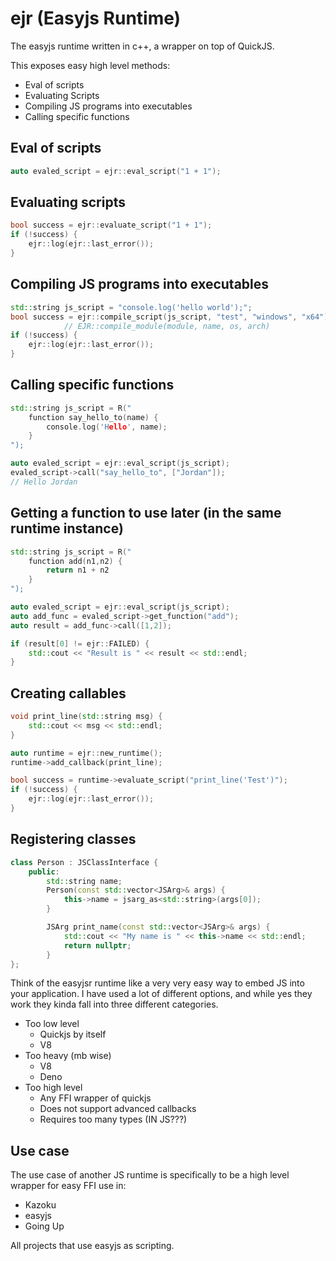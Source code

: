# ejr (Easyjs Runtime)
The easyjs runtime written in c++, a wrapper on top of QuickJS.

This exposes easy high level methods:
- Eval of scripts
- Evaluating Scripts
- Compiling JS programs into executables
- Calling specific functions

## Eval of scripts
```cpp
auto evaled_script = ejr::eval_script("1 + 1");
```

## Evaluating scripts
```cpp
bool success = ejr::evaluate_script("1 + 1");
if (!success) {
    ejr::log(ejr::last_error());
}
```

## Compiling JS programs into executables
```cpp
std::string js_script = "console.log('hello world');";
bool success = ejr::compile_script(js_script, "test", "windows", "x64");
            // EJR::compile_module(module, name, os, arch)
if (!success) {
    ejr::log(ejr::last_error());
}
```

## Calling specific functions
```cpp
std::string js_script = R("
    function say_hello_to(name) {
        console.log('Hello', name);
    }
");

auto evaled_script = ejr::eval_script(js_script);
evaled_script->call("say_hello_to", ["Jordan"]);
// Hello Jordan
```

## Getting a function to use later (in the same runtime instance)
```cpp
std::string js_script = R("
    function add(n1,n2) {
        return n1 + n2
    }
");

auto evaled_script = ejr::eval_script(js_script);
auto add_func = evaled_script->get_function("add");
auto result = add_func->call([1,2]);

if (result[0] != ejr::FAILED) {
    std::cout << "Result is " << result << std::endl;
}
```

## Creating callables
```cpp
void print_line(std::string msg) {
    std::cout << msg << std::endl;
}

auto runtime = ejr::new_runtime();
runtime->add_callback(print_line);

bool success = runtime->evaluate_script("print_line('Test')");
if (!success) {
    ejr::log(ejr::last_error());
}
```

## Registering classes
```cpp
class Person : JSClassInterface {
    public:
        std::string name;
        Person(const std::vector<JSArg>& args) {
            this->name = jsarg_as<std::string>(args[0]);
        }

        JSArg print_name(const std::vector<JSArg>& args) {
            std::cout << "My name is " << this->name << std::endl;
            return nullptr;
        }
};

```

Think of the easyjsr runtime like a very very easy way to embed JS into your application. I have used a lot of different options, and while yes they work they 
kinda fall into three different categories.

- Too low level
    - Quickjs by itself
    - V8
- Too heavy (mb wise)
    - V8
    - Deno
- Too high level
    - Any FFI wrapper of quickjs
    - Does not support advanced callbacks
    - Requires too many types (IN JS???)

## Use case
The use case of another JS runtime is specifically to be a high level wrapper for easy FFI use in:
- Kazoku
- easyjs
- Going Up

All projects that use easyjs as scripting.